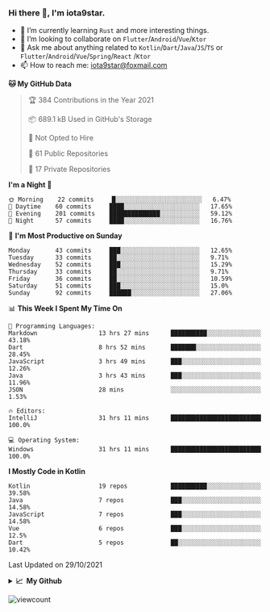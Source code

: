 ### Hi there 👋, I'm iota9star.

- 🌱 I’m currently learning `Rust` and more interesting things.
- 👯 I’m looking to collaborate on `Flutter`/`Android`/`Vue`/`Ktor`
- 💬 Ask me about anything related to `Kotlin`/`Dart`/`Java`/`JS`/`TS` or `Flutter`/`Android`/`Vue`/`Spring`/`React`
  /`Ktor`
- 📫 How to reach me: [iota9star@foxmail.com](iota9star@foxmail.com)



<!--START_SECTION:waka-->
**🐱 My GitHub Data** 

> 🏆 384 Contributions in the Year 2021
 > 
> 📦 689.1 kB Used in GitHub's Storage 
 > 
> 🚫 Not Opted to Hire
 > 
> 📜 61 Public Repositories 
 > 
> 🔑 17 Private Repositories  
 > 
**I'm a Night 🦉** 

```text
🌞 Morning    22 commits     █░░░░░░░░░░░░░░░░░░░░░░░░   6.47% 
🌆 Daytime    60 commits     ████░░░░░░░░░░░░░░░░░░░░░   17.65% 
🌃 Evening    201 commits    ██████████████░░░░░░░░░░░   59.12% 
🌙 Night      57 commits     ████░░░░░░░░░░░░░░░░░░░░░   16.76%

```
📅 **I'm Most Productive on Sunday** 

```text
Monday       43 commits     ███░░░░░░░░░░░░░░░░░░░░░░   12.65% 
Tuesday      33 commits     ██░░░░░░░░░░░░░░░░░░░░░░░   9.71% 
Wednesday    52 commits     ███░░░░░░░░░░░░░░░░░░░░░░   15.29% 
Thursday     33 commits     ██░░░░░░░░░░░░░░░░░░░░░░░   9.71% 
Friday       36 commits     ██░░░░░░░░░░░░░░░░░░░░░░░   10.59% 
Saturday     51 commits     ███░░░░░░░░░░░░░░░░░░░░░░   15.0% 
Sunday       92 commits     ██████░░░░░░░░░░░░░░░░░░░   27.06%

```


📊 **This Week I Spent My Time On** 

```text
💬 Programming Languages: 
Markdown                 13 hrs 27 mins      ██████████░░░░░░░░░░░░░░░   43.18% 
Dart                     8 hrs 52 mins       ███████░░░░░░░░░░░░░░░░░░   28.45% 
JavaScript               3 hrs 49 mins       ███░░░░░░░░░░░░░░░░░░░░░░   12.26% 
Java                     3 hrs 43 mins       ███░░░░░░░░░░░░░░░░░░░░░░   11.96% 
JSON                     28 mins             ░░░░░░░░░░░░░░░░░░░░░░░░░   1.53%

🔥 Editors: 
IntelliJ                 31 hrs 11 mins      █████████████████████████   100.0%

💻 Operating System: 
Windows                  31 hrs 11 mins      █████████████████████████   100.0%

```

**I Mostly Code in Kotlin** 

```text
Kotlin                   19 repos            ██████████░░░░░░░░░░░░░░░   39.58% 
Java                     7 repos             ███░░░░░░░░░░░░░░░░░░░░░░   14.58% 
JavaScript               7 repos             ███░░░░░░░░░░░░░░░░░░░░░░   14.58% 
Vue                      6 repos             ███░░░░░░░░░░░░░░░░░░░░░░   12.5% 
Dart                     5 repos             ██░░░░░░░░░░░░░░░░░░░░░░░   10.42%

```



 Last Updated on 29/10/2021
<!--END_SECTION:waka-->

<details>
  <summary><b>📈&nbsp;&nbsp;My Github</b></summary>
  <br>
  <img src='https://github-profile-trophy.vercel.app/?username=iota9star'>
  <img src='https://bad-apple-github-readme.vercel.app/api?show_bg=1&username=iota9star&hide_title=true'>
  <img src='http://cr-skills-chart-widget.azurewebsites.net/api/api?username=iota9star'>
</details>


![viewcount](https://count.getloli.com/get/@iota9star?theme=rule34)
